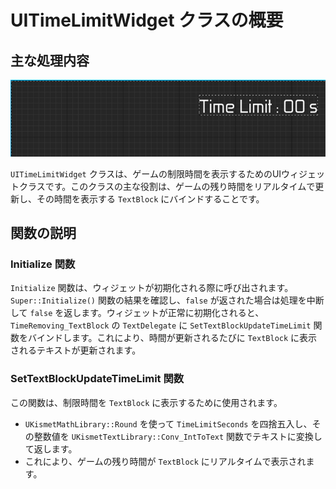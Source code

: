 # UITimeLimitWidget クラスの概要

## 主な処理内容

![UI_TimeLimit](Images/UI_TimeLimit.png)

`UITimeLimitWidget` クラスは、ゲームの制限時間を表示するためのUIウィジェットクラスです。このクラスの主な役割は、ゲームの残り時間をリアルタイムで更新し、その時間を表示する `TextBlock` にバインドすることです。

## 関数の説明

### Initialize 関数

`Initialize` 関数は、ウィジェットが初期化される際に呼び出されます。`Super::Initialize()` 関数の結果を確認し、`false` が返された場合は処理を中断して `false` を返します。ウィジェットが正常に初期化されると、`TimeRemoving_TextBlock` の `TextDelegate` に `SetTextBlockUpdateTimeLimit` 関数をバインドします。これにより、時間が更新されるたびに `TextBlock` に表示されるテキストが更新されます。

### SetTextBlockUpdateTimeLimit 関数

この関数は、制限時間を `TextBlock` に表示するために使用されます。

- `UKismetMathLibrary::Round` を使って `TimeLimitSeconds` を四捨五入し、その整数値を `UKismetTextLibrary::Conv_IntToText` 関数でテキストに変換して返します。
- これにより、ゲームの残り時間が `TextBlock` にリアルタイムで表示されます。